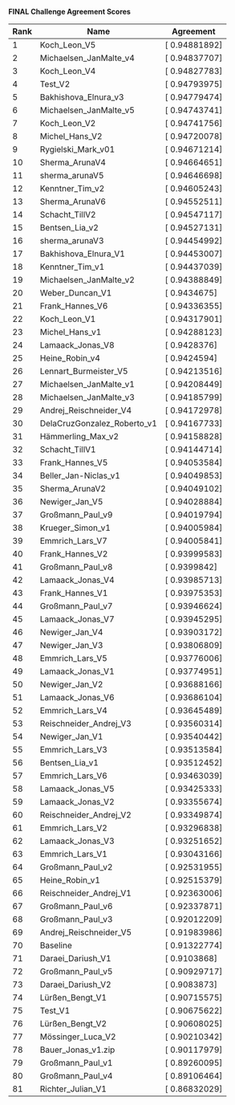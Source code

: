 **FINAL Challenge Agreement Scores**



|Rank|Name|Agreement|
|----|-----|---|
|1|Koch_Leon_V5|[ 0.94881892]|
|2|Michaelsen_JanMalte_v4|[ 0.94837707]|
|3|Koch_Leon_V4|[ 0.94827783]|
|4|Test_V2|[ 0.94793975]|
|5|Bakhishova_Elnura_v3|[ 0.94779474]|
|6|Michaelsen_JanMalte_v5|[ 0.94743741]|
|7|Koch_Leon_V2|[ 0.94741756]|
|8|Michel_Hans_V2|[ 0.94720078]|
|9|Rygielski_Mark_v01|[ 0.94671214]|
|10|Sherma_ArunaV4|[ 0.94664651]|
|11|sherma_arunaV5|[ 0.94646698]|
|12|Kenntner_Tim_v2|[ 0.94605243]|
|13|Sherma_ArunaV6|[ 0.94552511]|
|14|Schacht_TillV2|[ 0.94547117]|
|15|Bentsen_Lia_v2|[ 0.94527131]|
|16|sherma_arunaV3|[ 0.94454992]|
|17|Bakhishova_Elnura_V1|[ 0.94453007]|
|18|Kenntner_Tim_v1|[ 0.94437039]|
|19|Michaelsen_JanMalte_v2|[ 0.94388849]|
|20|Weber_Duncan_V1|[ 0.9434675]|
|21|Frank_Hannes_V6|[ 0.94336355]|
|22|Koch_Leon_V1|[ 0.94317901]|
|23|Michel_Hans_v1|[ 0.94288123]|
|24|Lamaack_Jonas_V8|[ 0.9428376]|
|25|Heine_Robin_v4|[ 0.9424594]|
|26|Lennart_Burmeister_V5|[ 0.94213516]|
|27|Michaelsen_JanMalte_v1|[ 0.94208449]|
|28|Michaelsen_JanMalte_v3|[ 0.94185799]|
|29|Andrej_Reischneider_V4|[ 0.94172978]|
|30|DelaCruzGonzalez_Roberto_v1|[ 0.94167733]|
|31|Hämmerling_Max_v2|[ 0.94158828]|
|32|Schacht_TillV1|[ 0.94144714]|
|33|Frank_Hannes_V5|[ 0.94053584]|
|34|Beller_Jan-Niclas_v1|[ 0.94049853]|
|35|Sherma_ArunaV2|[ 0.94049102]|
|36|Newiger_Jan_V5|[ 0.94028884]|
|37|Großmann_Paul_v9|[ 0.94019794]|
|38|Krueger_Simon_v1|[ 0.94005984]|
|39|Emmrich_Lars_V7|[ 0.94005841]|
|40|Frank_Hannes_V2|[ 0.93999583]|
|41|Großmann_Paul_v8|[ 0.9399842]|
|42|Lamaack_Jonas_V4|[ 0.93985713]|
|43|Frank_Hannes_V1|[ 0.93975353]|
|44|Großmann_Paul_v7|[ 0.93946624]|
|45|Lamaack_Jonas_V7|[ 0.93945295]|
|46|Newiger_Jan_V4|[ 0.93903172]|
|47|Newiger_Jan_V3|[ 0.93806809]|
|48|Emmrich_Lars_V5|[ 0.93776006]|
|49|Lamaack_Jonas_V1|[ 0.93774951]|
|50|Newiger_Jan_V2|[ 0.93688166]|
|51|Lamaack_Jonas_V6|[ 0.93686104]|
|52|Emmrich_Lars_V4|[ 0.93645489]|
|53|Reischneider_Andrej_V3|[ 0.93560314]|
|54|Newiger_Jan_V1|[ 0.93540442]|
|55|Emmrich_Lars_V3|[ 0.93513584]|
|56|Bentsen_Lia_v1|[ 0.93512452]|
|57|Emmrich_Lars_V6|[ 0.93463039]|
|58|Lamaack_Jonas_V5|[ 0.93425333]|
|59|Lamaack_Jonas_V2|[ 0.93355674]|
|60|Reischneider_Andrej_V2|[ 0.93349874]|
|61|Emmrich_Lars_V2|[ 0.93296838]|
|62|Lamaack_Jonas_V3|[ 0.93251652]|
|63|Emmrich_Lars_V1|[ 0.93043166]|
|64|Großmann_Paul_v2|[ 0.92531955]|
|65|Heine_Robin_v1|[ 0.92515379]|
|66|Reischneider_Andrej_V1|[ 0.92363006]|
|67|Großmann_Paul_v6|[ 0.92337871]|
|68|Großmann_Paul_v3|[ 0.92012209]|
|69|Andrej_Reischneider_V5|[ 0.91983986]|
|70|Baseline|[ 0.91322774]|
|71|Daraei_Dariush_V1|[ 0.9103868]|
|72|Großmann_Paul_v5|[ 0.90929717]|
|73|Daraei_Dariush_V2|[ 0.9083873]|
|74|Lürßen_Bengt_V1|[ 0.90715575]|
|75|Test_V1|[ 0.90675622]|
|76|Lürßen_Bengt_V2|[ 0.90608025]|
|77|Mössinger_Luca_V2|[ 0.90210342]|
|78|Bauer_Jonas_v1.zip|[ 0.90117979]|
|79|Großmann_Paul_v1|[ 0.89260095]|
|80|Großmann_Paul_v4|[ 0.89106464]|
|81|Richter_Julian_V1|[ 0.86832029]|
